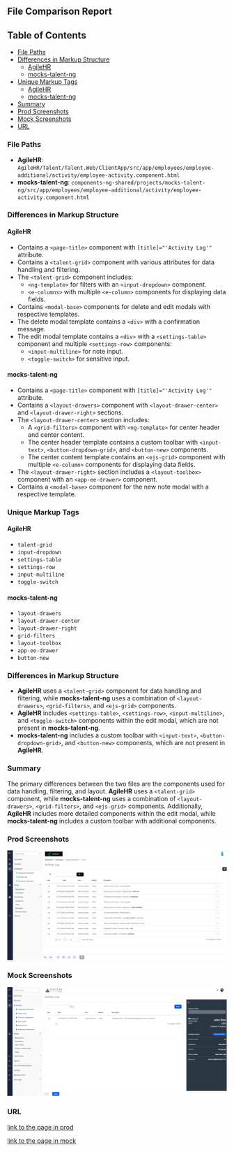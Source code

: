 ## File Comparison Report

## Table of Contents

- [File Paths](#file-paths)
- [Differences in Markup Structure](#differences-in-markup-structure)
  - [AgileHR](#agilehr)
  - [mocks-talent-ng](#mocks-talent-ng)
- [Unique Markup Tags](#unique-markup-tags)
  - [AgileHR](#agilehr-1)
  - [mocks-talent-ng](#mocks-talent-ng-1)
- [Summary](#summary)
- [Prod Screenshots](#prod-screenshots)
- [Mock Screenshots](#mock-screenshots)
- [URL](#url)

### File Paths

- **AgileHR**: `AgileHR/Talent/Talent.Web/ClientApp/src/app/employees/employee-additional/activity/employee-activity.component.html`
- **mocks-talent-ng**: `components-ng-shared/projects/mocks-talent-ng/src/app/employees/employee-additional/activity/employee-activity.component.html`

### Differences in Markup Structure

#### AgileHR

- Contains a `<page-title>` component with `[title]="'Activity Log'"` attribute.
- Contains a `<talent-grid>` component with various attributes for data handling and filtering.
- The `<talent-grid>` component includes:
  - `<ng-template>` for filters with an `<input-dropdown>` component.
  - `<e-columns>` with multiple `<e-column>` components for displaying data fields.
- Contains `<modal-base>` components for delete and edit modals with respective templates.
- The delete modal template contains a `<div>` with a confirmation message.
- The edit modal template contains a `<div>` with a `<settings-table>` component and multiple `<settings-row>` components:
  - `<input-multiline>` for note input.
  - `<toggle-switch>` for sensitive input.

#### mocks-talent-ng

- Contains a `<page-title>` component with `[title]="'Activity Log'"` attribute.
- Contains a `<layout-drawers>` component with `<layout-drawer-center>` and `<layout-drawer-right>` sections.
- The `<layout-drawer-center>` section includes:
  - A `<grid-filters>` component with `<ng-template>` for center header and center content.
  - The center header template contains a custom toolbar with `<input-text>`, `<button-dropdown-grid>`, and `<button-new>` components.
  - The center content template contains an `<ejs-grid>` component with multiple `<e-column>` components for displaying data fields.
- The `<layout-drawer-right>` section includes a `<layout-toolbox>` component with an `<app-ee-drawer>` component.
- Contains a `<modal-base>` component for the new note modal with a respective template.

### Unique Markup Tags

#### AgileHR

- `talent-grid`
- `input-dropdown`
- `settings-table`
- `settings-row`
- `input-multiline`
- `toggle-switch`

#### mocks-talent-ng

- `layout-drawers`
- `layout-drawer-center`
- `layout-drawer-right`
- `grid-filters`
- `layout-toolbox`
- `app-ee-drawer`
- `button-new`

### Differences in Markup Structure

- **AgileHR** uses a `<talent-grid>` component for data handling and filtering, while **mocks-talent-ng** uses a combination of `<layout-drawers>`, `<grid-filters>`, and `<ejs-grid>` components.
- **AgileHR** includes `<settings-table>`, `<settings-row>`, `<input-multiline>`, and `<toggle-switch>` components within the edit modal, which are not present in **mocks-talent-ng**.
- **mocks-talent-ng** includes a custom toolbar with `<input-text>`, `<button-dropdown-grid>`, and `<button-new>` components, which are not present in **AgileHR**.

### Summary

The primary differences between the two files are the components used for data handling, filtering, and layout. **AgileHR** uses a `<talent-grid>` component, while **mocks-talent-ng** uses a combination of `<layout-drawers>`, `<grid-filters>`, and `<ejs-grid>` components. Additionally, **AgileHR** includes more detailed components within the edit modal, while **mocks-talent-ng** includes a custom toolbar with additional components.

### Prod Screenshots

![Prod Screenshot](employee-activity-prod.png)

### Mock Screenshots

![Mock Screenshot](employee-activity-mock.png)

### URL

[link to the page in prod](https://piedpiper.agilehr.net/core/employees/employee_01j30gtf7ye5z9mc9zbwcft1wg/activity)

[link to the page in mock](https://localhost:4340/employees/:id/activity)
